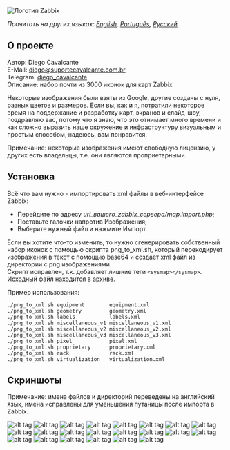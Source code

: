 ![Логотип Zabbix](screenshots.en/zabbix.jpg)

*Прочитать на других языках: [English](README.md), [Português](README.pt.md), [Русский](README.ru.md).*

## О проекте

Автор: Diego Cavalcante\
E-Mail: diego@suportecavalcante.com.br\
Telegram: [diego_cavalcante](https://t.me/diego_cavalcante)\
Описание: набор почти из 3000 иконок для карт Zabbix

Некоторые изображения были взяты из Google, другие созданы с нуля, разных цветов и размеров. Если вы, как и я, потратили некоторое время на поддержание и разработку карт, экранов и слайд-шоу, поздравляю вас, потому что я знаю, что это отнимает много времени и как сложно выразить наше окружение и инфраструктуру визуальным и простым способом, надеюсь, вам понравится.

Примечание: некоторые изображения имеют свободную лицензию, у других есть владельцы, т.е. они являются проприетарными.

## Установка

Всё что вам нужно - импортировать xml файлы в веб-интерфейсе Zabbix:
* Перейдите по адресу *url_вашего_zabbix_сервера/map.import.php*;
* Поставьте галочки напротив Изображения;
* Выберите нужный файл и нажмите Импорт.

Если вы хотите что-то изменить, то нужно сгенерировать собственный набор иконок с помощью скрипта png_to_xml.sh, который перекодирует изображения в текст с помощью base64 и создаёт xml файл из директории с png изображениями.\
Скрипт исправлен, т.к. добавляет лишние теги ```<sysmap></sysmap>```. Исходный файл находится в [архиве]( https://sourceforge.net/projects/zabbix/files/ZABBIX%20Latest%20Stable/4.4.1/zabbix-4.4.1.tar.gz).

Пример использования:
```
./png_to_xml.sh equipment        equipment.xml
./png_to_xml.sh geometry         geometry.xml
./png_to_xml.sh labels           labels.xml
./png_to_xml.sh miscellaneous_v1 miscellaneous_v1.xml
./png_to_xml.sh miscellaneous_v2 miscellaneous_v2.xml
./png_to_xml.sh miscellaneous_v3 miscellaneous_v3.xml
./png_to_xml.sh pixel            pixel.xml
./png_to_xml.sh proprietary      proprietary.xml
./png_to_xml.sh rack             rack.xml
./png_to_xml.sh virtualization   virtualization.xml
```

## Скриншоты

Примечание: имена файлов и директорий переведены на английский язык, имена исправлены для уменьшения путаницы после импорта в Zabbix.

![alt tag](screenshots.en/15.png)
![alt tag](screenshots.en/16.png)
![alt tag](screenshots.en/17.png)
![alt tag](screenshots.en/18.png)
![alt tag](screenshots.en/19.png)
![alt tag](screenshots.en/20.png)
![alt tag](screenshots.en/21.png)
![alt tag](screenshots.en/22.png)
![alt tag](screenshots.en/06.png)
![alt tag](screenshots.en/07.png)
![alt tag](screenshots.en/08.png)
![alt tag](screenshots.en/09.png)
![alt tag](screenshots.en/10.png)
![alt tag](screenshots.en/11.png)
![alt tag](screenshots.en/12.png)
![alt tag](screenshots.en/13.png)
![alt tag](screenshots.en/14.png)
![alt tag](screenshots.en/01.png)
![alt tag](screenshots.en/02.png)
![alt tag](screenshots.en/03.png)
![alt tag](screenshots.en/04.png)
![alt tag](screenshots.en/05.png)

